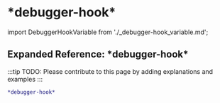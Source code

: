 # \*debugger-hook\*

import DebuggerHookVariable from './_debugger-hook_variable.md';

<DebuggerHookVariable />

## Expanded Reference: \*debugger-hook\*

:::tip
TODO: Please contribute to this page by adding explanations and examples
:::

```lisp
*debugger-hook*
```
